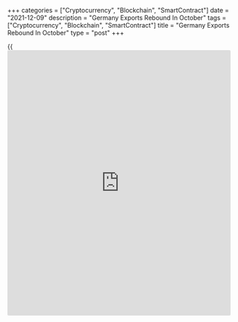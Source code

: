 +++
categories = ["Cryptocurrency", "Blockchain", "SmartContract"]
date = "2021-12-09"
description = "Germany Exports Rebound In October"
tags = ["Cryptocurrency", "Blockchain", "SmartContract"]
title = "Germany Exports Rebound In October"
type = "post"
+++

{{<iframe id="large-banner" src="https://www.bounty.group/#slide=3.0" width="100%" height="600" scrolling="no" style="border: 0px solid rgb(216, 221, 230); border-radius: 3px;">}}

Germany's exports grew for the first time in three months in October and
also logged its strongest expansion in more than a year, data published
by Destatis showed on Thursday.

Exports grew by adjusted 4.1 percent on a monthly basis in October,
reversing a 0.7 percent fall in September. This was the biggest growth
since July 2020 and also above the economists' forecast of 0.9 percent.

Imports advanced 5 percent on month, compared to the 0.4 percent
increase posted in September. Imports were forecast to grow again by 0.4
percent in October. This was also the strongest since March.

As the increase in imports exceeded that of exports, the trade surplus
fell to EUR 12.5 billion from EUR 12.9 billion in the previous month.
The expected level was EUR 13.4 billion.  
  
On a yearly basis, exports growth improved to 8.1 percent from 7.2
percent. At the same time, imports surged 17.3 percent versus the 13.3
percent increase in the previous month.

Consequently, the trade surplus declined to an unadjusted EUR 12.8
billion from EUR 19.7 billion in the same period last year.  
  
Exports to the People's Republic of China rose by 8.5 percent compared
with October 2020. Likewise, shipments to the United States increased
11.4 percent.

At the same time, the value of the goods imported from China was up 28.6
percent annually and imports from the United States were up 4.0 percent.

Further, data showed that the current account balance showed a surplus
EUR 15.4 billion versus EUR 24.4 billion in the same period last year.

For comments and feedback [contact](https://www.playgroundfx.com/contact/): editorial@rtt[news](https://www.letsplayfx.com/blog/forex-news-website/).com

[Economic News][1]

 **What parts of the world are seeing the best (and worst) economic
performances lately? Click[here][2] to check out our [Econ Scorecard][2]
and find out! See up-to-the-moment [ranking](https://www.playgroundfx.com/blog/crypto-exchange-ranking/)s for the best and worst
performers in [GDP][3], [unemployment rate][4], [inflation][5] and much
more.**

   1. www.rtt[news](https://www.letsplayfx.com/blog/forex-news-website/).com/Content/EconomicNews.aspx
   2. www.rtt[news](https://www.letsplayfx.com/blog/forex-news-website/).com/economic-scorecard/world-rank/unemployment-rate/highest-performance.aspx
   3. www.rtt[news](https://www.letsplayfx.com/blog/forex-news-website/).com/economic-scorecard/world-rank/GDP/highest-performance.aspx
   4. www.rtt[news](https://www.letsplayfx.com/blog/forex-news-website/).com/economic-scorecard/world-rank/unemployment-rate/lowest-performance.aspx
   5. www.rtt[news](https://www.letsplayfx.com/blog/forex-news-website/).com/economic-scorecard/world-rank/CPI/highest-performance.aspx